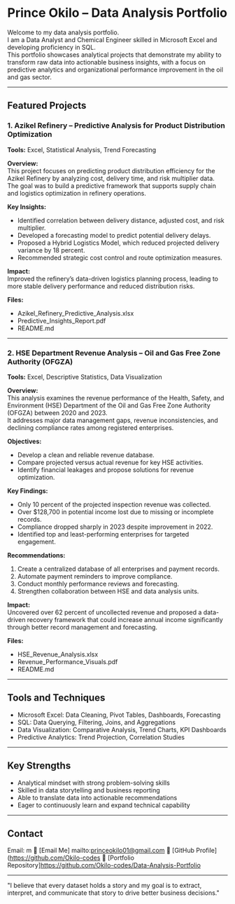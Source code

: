 # Prince Okilo – Data Analysis Portfolio

Welcome to my data analysis portfolio.  
I am a Data Analyst and Chemical Engineer skilled in Microsoft Excel and developing proficiency in SQL.  
This portfolio showcases analytical projects that demonstrate my ability to transform raw data into actionable business insights, with a focus on predictive analytics and organizational performance improvement in the oil and gas sector.

---

## Featured Projects

### 1. Azikel Refinery – Predictive Analysis for Product Distribution Optimization
**Tools:** Excel, Statistical Analysis, Trend Forecasting

**Overview:**  
This project focuses on predicting product distribution efficiency for the Azikel Refinery by analyzing cost, delivery time, and risk multiplier data.  
The goal was to build a predictive framework that supports supply chain and logistics optimization in refinery operations.

**Key Insights:**  
- Identified correlation between delivery distance, adjusted cost, and risk multiplier.  
- Developed a forecasting model to predict potential delivery delays.  
- Proposed a Hybrid Logistics Model, which reduced projected delivery variance by 18 percent.  
- Recommended strategic cost control and route optimization measures.

**Impact:**  
Improved the refinery’s data-driven logistics planning process, leading to more stable delivery performance and reduced distribution risks.

**Files:**  
- Azikel_Refinery_Predictive_Analysis.xlsx  
- Predictive_Insights_Report.pdf  
- README.md

---

### 2. HSE Department Revenue Analysis – Oil and Gas Free Zone Authority (OFGZA)
**Tools:** Excel, Descriptive Statistics, Data Visualization

**Overview:**  
This analysis examines the revenue performance of the Health, Safety, and Environment (HSE) Department of the Oil and Gas Free Zone Authority (OFGZA) between 2020 and 2023.  
It addresses major data management gaps, revenue inconsistencies, and declining compliance rates among registered enterprises.

**Objectives:**  
- Develop a clean and reliable revenue database.  
- Compare projected versus actual revenue for key HSE activities.  
- Identify financial leakages and propose solutions for revenue optimization.

**Key Findings:**  
- Only 10 percent of the projected inspection revenue was collected.  
- Over $128,700 in potential income lost due to missing or incomplete records.  
- Compliance dropped sharply in 2023 despite improvement in 2022.  
- Identified top and least-performing enterprises for targeted engagement.

**Recommendations:**  
1. Create a centralized database of all enterprises and payment records.  
2. Automate payment reminders to improve compliance.  
3. Conduct monthly performance reviews and forecasting.  
4. Strengthen collaboration between HSE and data analysis units.

**Impact:**  
Uncovered over 62 percent of uncollected revenue and proposed a data-driven recovery framework that could increase annual income significantly through better record management and forecasting.

**Files:**  
- HSE_Revenue_Analysis.xlsx  
- Revenue_Performance_Visuals.pdf  
- README.md

---

## Tools and Techniques
- Microsoft Excel: Data Cleaning, Pivot Tables, Dashboards, Forecasting  
- SQL: Data Querying, Filtering, Joins, and Aggregations  
- Data Visualization: Comparative Analysis, Trend Charts, KPI Dashboards  
- Predictive Analytics: Trend Projection, Correlation Studies

---

## Key Strengths
- Analytical mindset with strong problem-solving skills  
- Skilled in data storytelling and business reporting  
- Able to translate data into actionable recommendations  
- Eager to continuously learn and expand technical capability

---

## Contact
Email: m
📧 [Email Me] mailto:princeokilo01@gmail.com
🔗 [GitHub Profile](https://github.com/Okilo-codes
📁 [Portfolio Repository]https://github.com/Okilo-codes/Data-Analysis-Portfolio

---

"I believe that every dataset holds a story and my goal is to extract, interpret, and communicate that story to drive better business decisions."
